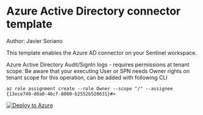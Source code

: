 # Azure Active Directory connector template

Author: Javier Soriano

This template enables the Azure AD connector on your Sentinel workspace. 

Azure Active Directory Audit/SignIn logs - requires permissions at tenant scope. Be aware that your executing User or SPN needs Owner rights on tenant scope for this operation, can be added with following CLI

`az role assignment create --role Owner --scope "/" --assignee {13ece749-d0a0-46cf-8000-b2552b520631}#>`

[![Deploy to Azure](https://aka.ms/deploytoazurebutton)](https://portal.azure.com/#create/Microsoft.Template/uri/https%3A%2F%2Fraw.githubusercontent.com%2Fjaviersoriano%2FAzure-Sentinel%2Fjavier-arm%2FTools%2FARM-Templates%2FDataConnectors%2FAzureAD%2FAzureAD.json)